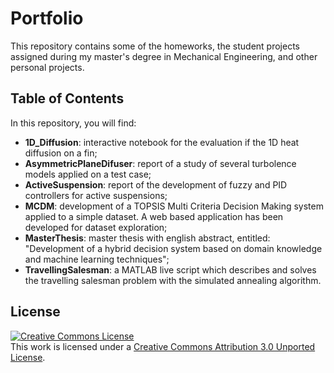 # Portfolio

This repository contains some of the homeworks, the student projects assigned during my master's degree in Mechanical Engineering, and other personal projects.

## Table of Contents
In this repository, you will find:

- **1D_Diffusion**: interactive notebook for the evaluation if the 1D heat diffusion on a fin;
- **AsymmetricPlaneDifuser**: report of a study of several turbolence models applied on a test case;
- **ActiveSuspension**: report of the development of fuzzy and PID controllers for active suspensions;
- **MCDM**: development of a TOPSIS Multi Criteria Decision Making system applied to a simple dataset. A web based application has been developed for dataset exploration;
- **MasterThesis**: master thesis with english abstract, entitled: "Development of a hybrid decision system based on domain knowledge and machine learning techniques";
- **TravellingSalesman**: a MATLAB live script which describes and solves the travelling salesman problem with the simulated annealing algorithm.

## License
<a rel="license" href="http://creativecommons.org/licenses/by/3.0/"><img alt="Creative Commons License" style="border-width:0" src="https://i.creativecommons.org/l/by/3.0/88x31.png" /></a><br />This work is licensed under a <a rel="license" href="http://creativecommons.org/licenses/by/3.0/">Creative Commons Attribution 3.0 Unported License</a>.
